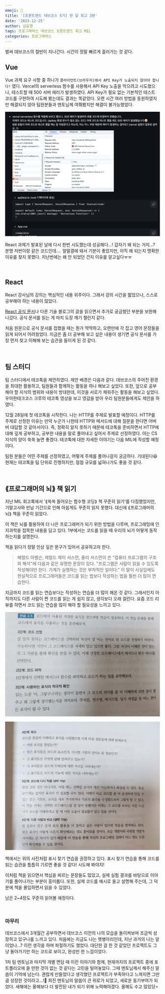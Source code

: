 ```yaml
---
emoji: 📄
title: '[프론트엔드 데브코스 5기] 한 달 회고 3편'
date: '2023-12-25'
author: 김윤경
tags: 프로그래머스 데브코스 프론트엔드 회고 MIL
categories: 프로그래머스
---
```


벌써 데브코스의 절반이 지나간다. 시간이 정말 빠르게 흘러가는 것 같다.

## Vue

Vue 과제 요구 사항 중 하나가 `클라이언트(브라우저)에서 API Key가 노출되지 않아야 합니다!` 였다. Vercel의 serverless 함수를 사용해서 API Key 노출을 막으려고 시도했으나, 테스트할 때 500 서버 에러가 발생하였다. API Key가 필요 없는 기본적인 테스트 코드를 구현하여 시도해 봤는데도 결과는 똑같았다. 오랜 시간 여러 방법을 동원하였지만 해결되지 않아 팀원분들과 멘토님께 여쭤봤지만 해결이 불가능했었다.

![Vue 과제 에러](01.jpg)

React 과제가 발표된 날에 다시 한번 시도했는데 성공해다…! 갑자기 왜 되는 거지…? 분명 저번이랑 같은 코드인데…. 얼떨결에 돼서 기분이 좋았지만, 아직 왜 되는지 명확한 이유를 찾지 못했다. 지난번에는 왜 안 되었던 건지 이유를 알고싶다ㅠㅠ

<br />

## React

React 강사님의 강의는 핵심적인 내용 위주이다. 그래서 강의 시간을 짧았으나, 스스로 공부해야 하는 내용이 많았다.

[React 공식 문서](https://react.dev/)나 다른 기술 블로그의 글을 읽으면서 추가로 궁금했던 부분을 보완해 나갔다. 공식 문서를 읽는 게 마치 도장 깨기 챌린지 같다.

처음 원문으로 공식 문서를 접했을 때는 뭔가 딱딱하고, 오랜만에 각 잡고 영어 문장들을 읽게 되어서 어려웠었다. 지금은 좀 더 공부해 보고 싶은 내용이 생기면 공식 문서를 가장 먼저 찾고 이해해 보는 습관을 들이게 된 것 같다.

<br />

## 팀 스터디

팀 스터디에서 테코톡을 제안하였다. 제안 배경은 다음과 같다.
데브코스의 주어진 환경을 최대한 활용하고, 팀원들과 함께하는 활동을 하나 해보고 싶었다. 또한, 앞으로 공부해야 할 지식의 범위와 내용이 방대한데, 이것을 서로가 채워주는 활동을 해보고 싶었다. 우아한테크코스 크루의 테코톡 영상을 보고 영감을 받아 우리 팀원분들에게도 제안을 하였다.

12월 28일에 첫 테코톡을 시작한다. 나는 HTTP를 주제로 발표할 예정이다. HTTP를 주제로 선정한 이유는 만약 누군가 나한테 HTTP와 메서드에 대해 질문을 한다면 어버버 대답할 것 같아서이다. 즉, 정확히 알지 못하기 때문에 테코톡을 준비하면서 HTTP에 대해 깊게 공부하고, 공부한 내용을 말로 풀어내고 싶어서 주제로 선정하였다. 아는 CS 지식의 양이 쑥쑥 늘면 좋겠다. 테코톡에 대한 자세한 이야기는 다음 MIL에 작성할 예정이다.

팀원 분들은 어떤 주제를 선정하였고, 어떻게 주제를 풀어나갈지 궁금하다. 기대된다😆 현재는 테코톡을 팀 단위로 진행하지만, 점점 규모를 넓혀나가도 좋을 것 같다.

<br />

## ⟪프로그래머의 뇌⟫ 책 읽기

지난 MIL 회고록에서 '⟪쏙쏙 들어오는 함수형 코딩⟫ 책 꾸준히 읽기'를 다짐했었지만, 기말고사와 반납 기간으로 인해 아쉽게도 꾸준히 읽지 못했다. 대신에 ⟪프로그래머의 뇌⟫ 책을 꾸준히 읽었다.

이 책은 뇌를 활용하여 더 나은 프로그래머가 되기 위한 방법을 다루며, 프로그래밍에 인지과학을 접목한 내용을 담고 있다. 1부에서는 코드를 읽을 때 우리의 뇌가 어떻게 동작하는지를 설명한다.

책을 읽다가 정말 인상 깊은 문구가 있어서 공유하고자 한다.

> 해럴드 아벨슨, 제럴드 제이 서스먼, 줄리 서스먼이 쓴 "컴퓨터 프로그램의 구조와 해석"에 다음과 같은 유명한 문장이 있다. "프로그램은 사람이 읽을 수 있도록 작성해야만 한다. 기계가 실행하는 것은 부차적인 일이다." 이 말이 사실임에도 현실적으로 프로그래머들은 코드를 읽는 법보다 작성하는 법을 훨씬 더 많이 연습한다.

지금까지 코드를 읽는 연습보다는 작성하는 연습을 더 많이 해온 것 같다. 그래서인지 아직까지도 다른 사람이 짠 코드를 읽는 게 쉽지 않고, 생각보다 오래 걸린다. 요즘 코드 리뷰를 하면서 코드 읽는 연습을 많이 해야 할 필요성을 느끼고 있다.

![표시 찾기 연습1](02.jpg)

![표시 찾기 연습2](03.jpg)

책에서는 위의 사진처럼 표시 찾기 연습을 권장하고 있다. 표시 찾기 연습을 통해 코드를 읽는 습관을 틈틈히 기르면 좋을 것 같다! 시도해 봐야지!

이처럼 책을 읽으면서 핵심을 찌르는 문장들도 많았고, 실제 실험 결과를 바탕으로 이야기를 풀어나가는 부분이 흥미롭다. 또한, 실제 코드를 예시로 들고 설명해 주는데, 그 덕분에 책을 몰입하면서 읽을 수 있었다.

남은 2~4장도 꾸준히 읽어볼 예정이다.

<br />

### 마무리

데브코스에서 3개월간 공부하면서 데브코스 이전의 나의 모습을 돌이켜보며 조금씩 성장하고 있구나를 느끼고 있다. 처음에는 지금도 나는 햇병아리인데, 지난 과거의 나는 알이었나...? 이런 생각을 하며 좌절하기도 했었다. 대단한 걸 한 것 같았던 프로젝트도 그냥 돌아가기만 하는 코드로 보이고, 완성만 한 느낌이었다.

1차 팀 멘토님과 마지막 개별 면담 때 이런 이야기와 함께, 현재까지의 프로젝트 중에 포트폴리오에 쓸 만한 것이 없는 것 같다는 고민을 털어놓았다. 그때 멘토님께서 해주신 말씀이 기억에 남는다. 괜찮게 만들었다고 생각했던 프로젝트가 부족하다고 느껴지면 그만큼 성장한 것이라고...!🥹 희진 멘토님의 말씀이 큰 위로가 되었고, 새로운 동기부여가 되었다.
새해에는 올해보다 더 발전된 내가 되기 위해 노력해야겠다. 올해도 수고 많았당⭐️

```toc

```
